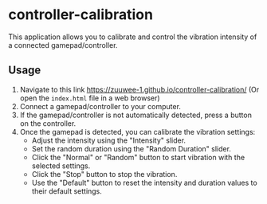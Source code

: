 # controller-calibration

This application allows you to calibrate and control the vibration intensity of a connected gamepad/controller.

## Usage

1. Navigate to this link https://zuuwee-1.github.io/controller-calibration/ (Or open the `index.html` file in a web browser)
3. Connect a gamepad/controller to your computer.
4. If the gamepad/controller is not automatically detected, press a button on the controller.
5. Once the gamepad is detected, you can calibrate the vibration settings:
   - Adjust the intensity using the "Intensity" slider.
   - Set the random duration using the "Random Duration" slider.
   - Click the "Normal" or "Random" button to start vibration with the selected settings.
   - Click the "Stop" button to stop the vibration.
   - Use the "Default" button to reset the intensity and duration values to their default settings.
